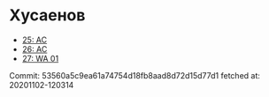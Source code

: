 # Хусаенов
- [25: AC](25.md)
- [26: AC](26.md)
- [27: WA 01](27.md)

Commit: 53560a5c9ea61a74754d18fb8aad8d72d15d77d1
 fetched at: 20201102-120314
